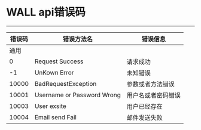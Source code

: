 # WALL api错误码

---

|错误码|错误方法名|错误信息
|-----|--------|-------
|通用
|0    | Request Success| 请求成功
|-1   | UnKown Error | 未知错误
|10000| BadRequestException| 参数或者方法错误
|10001| Username or Password Wrong| 用户名或者密码错误
|10003| User exsite| 用户已经存在
|10004| Email send Fail | 邮件发送失败
